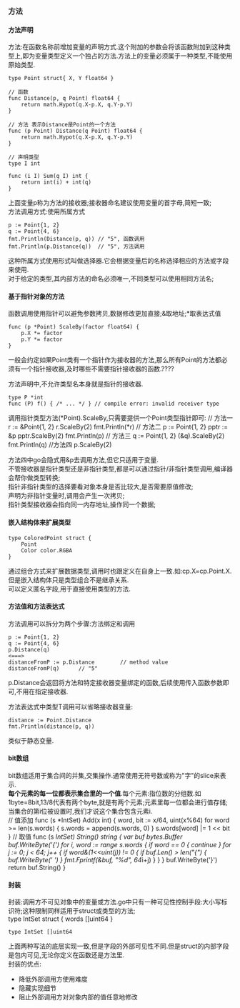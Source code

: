 ### 方法 ###



#### 方法声明 ####

方法:在函数名称前增加变量的声明方式.这个附加的参数会将该函数附加到这种类型上,即为变量类型定义一个独占的方法.方法上的变量必须属于一种类型,不能使用原始类型.

	type Point struct{ X, Y float64 }
	
	// 函数
	func Distance(p, q Point) float64 {
	    return math.Hypot(q.X-p.X, q.Y-p.Y)
	}
	
	// 方法 表示Distance是Point的一个方法
	func (p Point) Distance(q Point) float64 {
	    return math.Hypot(q.X-p.X, q.Y-p.Y)
	}

	// 声明类型
	type I int
	
	func (i I) Sum(q I) int {
	    return int(i) + int(q)
	}

上面变量p称为方法的接收器;接收器命名建议使用变量的首字母,简短一致;     
方法调用方式:使用所属方式

	p := Point{1, 2}
	q := Point{4, 6}
	fmt.Println(Distance(p, q)) // "5", 函数调用
	fmt.Println(p.Distance(q))  // "5", 方法调用

这种所属方式使用形式叫做选择器.它会根据变量后的名称选择相应的方法或字段来使用.    
对于给定的类型,其内部方法的命名必须唯一,不同类型可以使用相同方法名;    


#### 基于指针对象的方法 ####

函数调用使用指针可以避免参数拷贝,数据修改更加直接;&取地址;*取表达式值

	func (p *Point) ScaleBy(factor float64) {
	    p.X *= factor
	    p.Y *= factor
	}

一般会约定如果Point类有一个指针作为接收器的方法,那么所有Point的方法都必须有一个指针接收器,及时哪些不需要指针接收器的函数.????

方法声明中,不允许类型名本身就是指针的接收器.

	type P *int
	func (P) f() { /* ... */ } // compile error: invalid receiver type


调用指针类型方法(*Point).ScaleBy,只需要提供一个Point类型指针即可:
	// 方法一
	r := &Point{1, 2}
	r.ScaleBy(2)
	fmt.Println(*r)
	// 方法二
	p := Point{1, 2}
	pptr := &p
	pptr.ScaleBy(2)
	fmt.Println(p)
	// 方法三
	q := Point{1, 2}
	(&q).ScaleBy(2)
	fmt.Println(q)
	//方法四
	p.ScaleBy(2)

方法四中go会隐式用&p去调用方法,但它只适用于变量.    
不管接收器是指针类型还是非指针类型,都是可以通过指针/非指针类型调用,编译器会帮你做类型转换;    
指针非指针类型的选择要看对象本身是否比较大,是否需要原值修改;    
	声明为非指针变量时,调用会产生一次拷贝;    
	指针类型接收器会指向同一内存地址,操作同一个数据;    

#### 嵌入结构体来扩展类型 ####

	type ColoredPoint struct {
	    Point
	    Color color.RGBA
	}

通过组合方式来扩展数据类型,调用时也跟定义在自身上一致.如:cp.X=cp.Point.X.但是嵌入结构体只是类型组合不是继承关系.    
可以定义匿名字段,用于直接使用类型的方法.     

#### 方法值和方法表达式 ####

方法调用可以拆分为两个步骤:方法绑定和调用

	p := Point{1, 2}
	q := Point{4, 6}
	p.Distance(q)
	<===>
	distanceFromP := p.Distance        // method value
	distanceFromP(q)      // "5"

p.Distance会返回将方法和特定接收器变量绑定的函数,后续使用传入函数参数即可,不用在指定接收器.

方法表达式中类型T调用可以省略接收器变量:

	distance := Point.Distance
	fmt.Println(distance(p, q))

类似于静态变量.

#### bit数组 ####

bit数组适用于集合间的并集,交集操作.通常使用无符号数或称为"字"的slice来表示.    
**每个元素的每一位都表示集合里的一个值**.每个元素:指位数的分组数.如1byte=8bit,13/8代表有两个byte,就是有两个元素;元素里每一位都会进行值存储;当集合的第i位被设置时,我们才说这个集合包含元素i.    
	// 值添加
	func (s *IntSet) Add(x int) {
	    word, bit := x/64, uint(x%64)
	    for word >= len(s.words) {
	        s.words = append(s.words, 0)
	    }
	    s.words[word] |= 1 << bit
	}
	// 取值
	func (s *IntSet) String() string {
	    var buf bytes.Buffer
	    buf.WriteByte('{')
	    for i, word := range s.words {
	        if word == 0 {
	            continue
	        }
	        for j := 0; j < 64; j++ {
	            if word&(1<<uint(j)) != 0 {
	                if buf.Len() > len("{") {
	                    buf.WriteByte(' ')
	                }
	                fmt.Fprintf(&buf, "%d", 64*i+j)
	            }
	        }
	    }
	    buf.WriteByte('}')
	    return buf.String()
	}


#### 封装 ####

封装:调用方不可见对象中的变量或方法.go中只有一种可见性控制手段:大小写标识符;这种限制同样适用于struct或类型的方法;     
	type IntSet struct {
	    words []uint64
	}

	type IntSet []uint64

上面两种写法的底层实现一致,但是字段的外部可见性不同.但是struct的内部字段是包内可见,无论你定义在函数还是方法里.    
封装的优点:

- 降低外部调用方使用难度
- 隐藏实现细节
- 阻止外部调用方对对象内部的值任意地修改